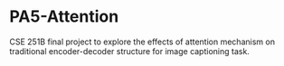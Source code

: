# PA5-Attention
CSE 251B final project to explore the effects of attention mechanism on traditional encoder-decoder structure for image captioning task.
